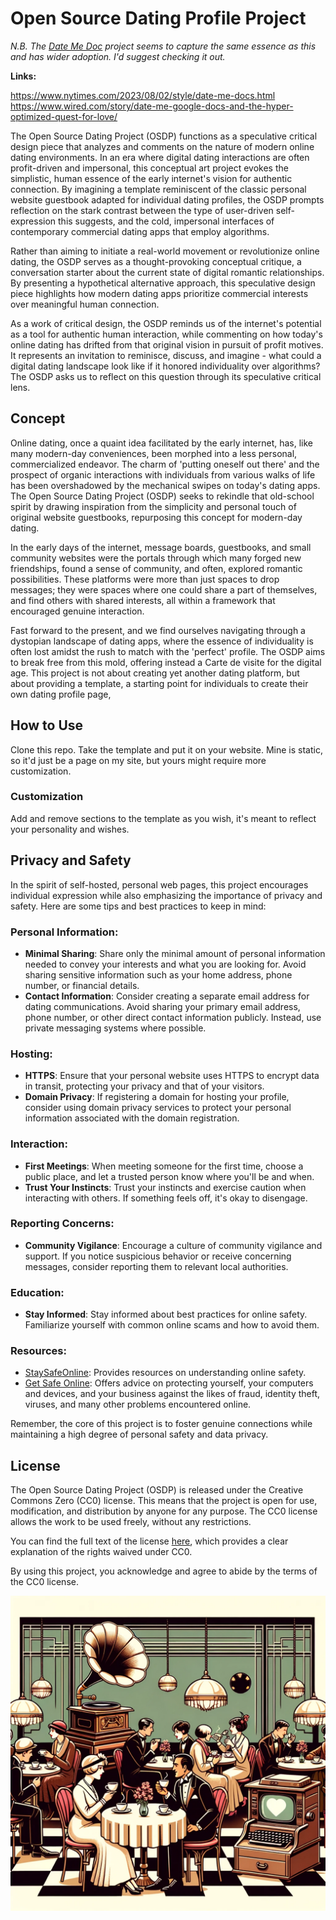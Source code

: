 # Open Source Dating Profile Project


<I>N.B. The [Date Me Doc](https://dateme.directory/) project seems to capture the same essence as this and has wider adoption. I'd suggest checking it out. </i>

<b>Links:</b>

https://www.nytimes.com/2023/08/02/style/date-me-docs.html
https://www.wired.com/story/date-me-google-docs-and-the-hyper-optimized-quest-for-love/

The Open Source Dating Project (OSDP) functions as a speculative critical design piece that analyzes and comments on the nature of modern online dating environments. In an era where digital dating interactions are often profit-driven and impersonal, this conceptual art project evokes the simplistic, human essence of the early internet's vision for authentic connection. By imagining a template reminiscent of the classic personal website guestbook adapted for individual dating profiles, the OSDP prompts reflection on the stark contrast between the type of user-driven self-expression this suggests, and the cold, impersonal interfaces of contemporary commercial dating apps that employ algorithms. 

Rather than aiming to initiate a real-world movement or revolutionize online dating, the OSDP serves as a thought-provoking conceptual critique, a conversation starter about the current state of digital romantic relationships. By presenting a hypothetical alternative approach, this speculative design piece highlights how modern dating apps prioritize commercial interests over meaningful human connection. 

As a work of critical design, the OSDP reminds us of the internet's potential as a tool for authentic human interaction, while commenting on how today's online dating has drifted from that original vision in pursuit of profit motives. It represents an invitation to reminisce, discuss, and imagine - what could a digital dating landscape look like if it honored individuality over algorithms? The OSDP asks us to reflect on this question through its speculative critical lens.

## Concept

Online dating, once a quaint idea facilitated by the early internet, has, like many modern-day conveniences, been morphed into a less personal, commercialized endeavor. The charm of 'putting oneself out there' and the prospect of organic interactions with individuals from various walks of life has been overshadowed by the mechanical swipes on today's dating apps. The Open Source Dating Project (OSDP) seeks to rekindle that old-school spirit by drawing inspiration from the simplicity and personal touch of original website guestbooks, repurposing this concept for modern-day dating.

In the early days of the internet, message boards, guestbooks, and small community websites were the portals through which many forged new friendships, found a sense of community, and often, explored romantic possibilities. These platforms were more than just spaces to drop messages; they were spaces where one could share a part of themselves, and find others with shared interests, all within a framework that encouraged genuine interaction.

Fast forward to the present, and we find ourselves navigating through a dystopian landscape of dating apps, where the essence of individuality is often lost amidst the rush to match with the 'perfect' profile. The OSDP aims to break free from this mold, offering instead a Carte de visite for the digital age. This project is not about creating yet another dating platform, but about providing a template, a starting point for individuals to create their own dating profile page,

## How to Use
Clone this repo. Take the template and put it on your website. Mine is static, so it'd just be a page on my site, but yours might require more customization. 

### Customization
Add and remove sections to the template as you wish, it's meant to reflect your personality and wishes. 

## Privacy and Safety

In the spirit of self-hosted, personal web pages, this project encourages individual expression while also emphasizing the importance of privacy and safety. Here are some tips and best practices to keep in mind:

### Personal Information:
- **Minimal Sharing**: Share only the minimal amount of personal information needed to convey your interests and what you are looking for. Avoid sharing sensitive information such as your home address, phone number, or financial details.
- **Contact Information**: Consider creating a separate email address for dating communications. Avoid sharing your primary email address, phone number, or other direct contact information publicly. Instead, use private messaging systems where possible.

### Hosting:
- **HTTPS**: Ensure that your personal website uses HTTPS to encrypt data in transit, protecting your privacy and that of your visitors.
- **Domain Privacy**: If registering a domain for hosting your profile, consider using domain privacy services to protect your personal information associated with the domain registration.

### Interaction:
- **First Meetings**: When meeting someone for the first time, choose a public place, and let a trusted person know where you'll be and when.
- **Trust Your Instincts**: Trust your instincts and exercise caution when interacting with others. If something feels off, it's okay to disengage.

### Reporting Concerns:
- **Community Vigilance**: Encourage a culture of community vigilance and support. If you notice suspicious behavior or receive concerning messages, consider reporting them to relevant local authorities.

### Education:
- **Stay Informed**: Stay informed about best practices for online safety. Familiarize yourself with common online scams and how to avoid them.

### Resources:
- [StaySafeOnline](https://staysafeonline.org/): Provides resources on understanding online safety.
- [Get Safe Online](https://www.getsafeonline.org/): Offers advice on protecting yourself, your computers and devices, and your business against the likes of fraud, identity theft, viruses, and many other problems encountered online.

Remember, the core of this project is to foster genuine connections while maintaining a high degree of personal safety and data privacy.

## License

The Open Source Dating Project (OSDP) is released under the Creative Commons Zero (CC0) license. This means that the project is open for use, modification, and distribution by anyone for any purpose. The CC0 license allows the work to be used freely, without any restrictions.

You can find the full text of the license [here](https://creativecommons.org/publicdomain/zero/1.0/), which provides a clear explanation of the rights waived under CC0.

By using this project, you acknowledge and agree to abide by the terms of the CC0 license.

![Dating](date1.png)

